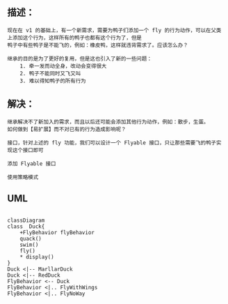 ## 描述：
    现在在 v1 的基础上，有一个新需求，需要为鸭子们添加一个 fly 的行为动作，可以在父类上添加这个行为，这样所有的鸭子也都有这个行为了，但是
    鸭子中有些鸭子是不能飞的，例如：橡皮鸭，这样就违背需求了。应该怎么办？
    
    继承的目的是为了更好的复用，但是这也引入了新的一些问题：
        1. 牵一发而动全身，改动会变得很大
        2. 鸭子不能同时又飞又叫
        3. 难以得知鸭子的所有行为


## 解决：
    继承解决不了新加入的需求，而且以后还可能会添加其他行为动作，例如：散步，生蛋。
    如何做到【易扩展】而不对已有的行为造成影响呢？
    
    接口，针对上述的 fly 功能，我们可以设计一个 Flyable 接口，只让那些需要飞的鸭子实现这个接口即可 
    
    添加 Flyable 接口
    
    使用策略模式



## UML

```mermaid

classDiagram
class  Duck{
    +FlyBehavior flyBehavior
    quack()
    swim()
    fly()
    * display()
}
Duck <|-- MarllarDuck
Duck <|-- RedDuck
FlyBehavior <-- Duck
FlyBehavior <|.. FlyWithWings
FlyBehavior <|.. FlyNoWay

```

